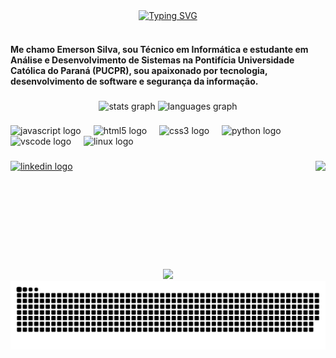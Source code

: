 <div align="center">
  <a href="https://git.io/typing-svg">
    <img src="https://readme-typing-svg.demolab.com/?lines=✢+Welcome+to+my+profile!+✢;&color=00FF00" alt="Typing SVG" />
  </a>
</div>

<h4 align="left"><br>Me chamo Emerson Silva, sou Técnico em Informática e estudante em Análise e Desenvolvimento de Sistemas na Pontifícia Universidade Católica do Paraná (PUCPR), sou apaixonado por tecnologia, desenvolvimento de software e segurança da informação.</h4>

###

<div align="center">
  <img src="https://github-readme-stats.vercel.app/api?username=emersonsilvadev&hide_title=false&hide_rank=false&show_icons=true&include_all_commits=true&count_private=true&disable_animations=false&theme=chartreuse-dark&locale=en&hide_border=false" height="150" alt="stats graph"  />
  <img src="https://github-readme-stats.vercel.app/api/top-langs?username=emersonsilvadev&locale=en&hide_title=false&layout=compact&card_width=320&langs_count=5&theme=chartreuse-dark&hide_border=false" height="150" alt="languages graph"  />
</div>

###

<div align="left">
  <img src="https://cdn.jsdelivr.net/gh/devicons/devicon/icons/javascript/javascript-original.svg" height="30" alt="javascript logo"  />
  <img width="12" />
  <img src="https://cdn.jsdelivr.net/gh/devicons/devicon/icons/html5/html5-original.svg" height="30" alt="html5 logo"  />
  <img width="12" />
  <img src="https://cdn.jsdelivr.net/gh/devicons/devicon/icons/css3/css3-original.svg" height="30" alt="css3 logo"  />
  <img width="12" />
  <img src="https://cdn.jsdelivr.net/gh/devicons/devicon/icons/python/python-original.svg" height="30" alt="python logo"  />
  <img width="12" />
  <img src="https://cdn.jsdelivr.net/gh/devicons/devicon/icons/vscode/vscode-original.svg" height="30" alt="vscode logo"  />
  <img width="12" />
  <img src="https://cdn.jsdelivr.net/gh/devicons/devicon/icons/linux/linux-original.svg" height="30" alt="linux logo"  />
</div>

###

<img align="right" height="150" src="https://media3.giphy.com/media/2IudUHdI075HL02Pkk/200.webp?cid=790b7611h6clyu022swgg9jsi0va4vjpbla0ao3942p4qw9g&ep=v1_gifs_search&rid=200.webp&ct=g"  />

###

<div align="left">
  <a href="https://www.linkedin.com/in/emersonsilvadev/" target="_blank">
    <img src="https://img.shields.io/static/v1?message=LinkedIn&logo=linkedin&label=&color=0077B5&logoColor=white&labelColor=&style=for-the-badge" height="35" alt="linkedin logo"  />
  </a>
</div>

###

<br clear="both">


###

<div align="left">
</div>

###

<div align="center">
  <img src="https://profile-counter.glitch.me/emersonsilvadev/count.svg?"  />
</div>

<picture align="center">
  <source media="(prefers-color-scheme: dark)" srcset="https://raw.githubusercontent.com/emersonsilvadev/emersonsilvadev/output/github-contribution-grid-snake-dark.svg">
  <source media="(prefers-color-scheme: light)" srcset="https://raw.githubusercontent.com/emersonsilvadev/emersonsilvadev/output/github-contribution-grid-snake-dark.svg">
  <img align="center" alt="github contribution grid snake animation" src="https://raw.githubusercontent.com/mari4souza/mari4souza/output/github-contribution-grid-snake.svg">
</picture>



###
